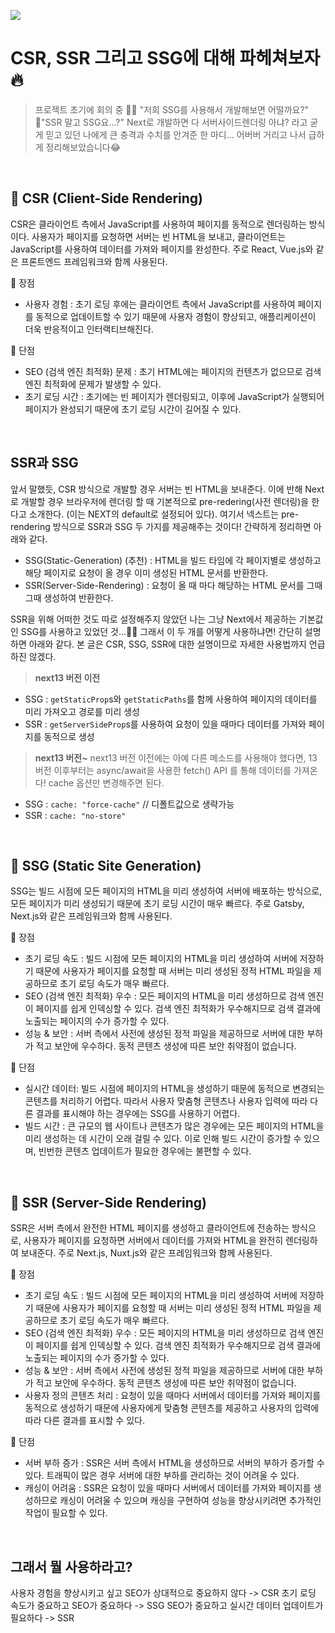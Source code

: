 ![](https://velog.velcdn.com/images/jihyun517/post/3ea97115-a919-40c2-87bb-c05d5ecb608c/image.png)

# CSR, SSR 그리고 SSG에 대해 파헤쳐보자🔥

> 프로젝트 초기에 회의 중
> 💁‍♂️ "저희 SSG를 사용해서 개발해보면 어떨까요?"
> 🙎‍ "SSR 말고 SSG요...?"
> Next로 개발하면 다 서버사이드렌더링 아냐? 라고 굳게 믿고 있던 나에게 큰 충격과 수치를 안겨준 한 마디...
> 어버버 거리고 나서 급하게 정리해보았습니다😂

<br>

## 💙 CSR (Client-Side Rendering)

CSR은 클라이언트 측에서 JavaScript를 사용하여 페이지를 동적으로 렌더링하는 방식이다. 사용자가 페이지를 요청하면 서버는 빈 HTML을 보내고, 클라이언트는 JavaScript를 사용하여 데이터를 가져와 페이지를 완성한다. 주로 React, Vue.js와 같은 프론트엔드 프레임워크와 함께 사용된다.

🔹 장점

- 사용자 경험 : 초기 로딩 후에는 클라이언트 측에서 JavaScript를 사용하여 페이지를 동적으로 업데이트할 수 있기 때문에 사용자 경험이 향상되고, 애플리케이션이 더욱 반응적이고 인터랙티브해진다.

🔹 단점

- SEO (검색 엔진 최적화) 문제 : 초기 HTML에는 페이지의 컨텐츠가 없으므로 검색 엔진 최적화에 문제가 발생할 수 있다.
- 초기 로딩 시간 : 초기에는 빈 페이지가 렌더링되고, 이후에 JavaScript가 실행되어 페이지가 완성되기 때문에 초기 로딩 시간이 길어질 수 있다.

<br>

## SSR과 SSG

앞서 말했듯, CSR 방식으로 개발할 경우 서버는 빈 HTML을 보내준다. 이에 반해 Next로 개발할 경우 브라우저에 렌더링 할 때 기본적으로 pre-redering(사전 렌더링)을 한다고 소개한다. (이는 NEXT의 default로 설정되어 있다). 여기서 넥스트는 pre-rendering 방식으로 SSR과 SSG 두 가지를 제공해주는 것이다! 간략하게 정리하면 아래와 같다.

- SSG(Static-Generation) (추천) : HTML을 빌드 타임에 각 페이지별로 생성하고 해당 페이지로 요청이 올 경우 이미 생성된 HTML 문서를 반환한다.
- SSR(Server-Side-Rendering) : 요청이 올 때 마다 해당하는 HTML 문서를 그때 그때 생성하여 반환한다.

SSR을 위해 어떠한 것도 따로 설정해주지 않았던 나는 그냥 Next에서 제공하는 기본값인 SSG를 사용하고 있었던 것...🤦‍♀️
그래서 이 두 개를 어떻게 사용하냐면! 간단히 설명하면 아래와 같다.
본 글은 CSR, SSG, SSR에 대한 설명이므로 자세한 사용법까지 언급하진 않겠다.

> **next13 버전 이전**

- SSG : `getStaticProp`s와 `getStaticPaths`를 함께 사용하여 페이지의 데이터를 미리 가져오고 경로를 미리 생성
- SSR : `getServerSideProp`s를 사용하여 요청이 있을 때마다 데이터를 가져와 페이지를 동적으로 생성

> **next13 버전~**
> next13 버전 이전에는 아예 다른 메소드를 사용해야 했다면, 13 버전 이후부터는 async/await을 사용한 fetch() API 를 통해 데이터를 가져온다! cache 옵션만 변경해주면 된다.

- SSG : `cache: "force-cache"` // 디폴트값으로 생략가능
- SSR : `cache: "no-store"`

<br>

## 💙 SSG (Static Site Generation)

SSG는 빌드 시점에 모든 페이지의 HTML을 미리 생성하여 서버에 배포하는 방식으로, 모든 페이지가 미리 생성되기 때문에 초기 로딩 시간이 매우 빠르다. 주로 Gatsby, Next.js와 같은 프레임워크와 함께 사용된다.

🔹 장점

- 초기 로딩 속도 : 빌드 시점에 모든 페이지의 HTML을 미리 생성하여 서버에 저장하기 때문에 사용자가 페이지를 요청할 때 서버는 미리 생성된 정적 HTML 파일을 제공하므로 초기 로딩 속도가 매우 빠르다.
- SEO (검색 엔진 최적화) 우수 : 모든 페이지의 HTML을 미리 생성하므로 검색 엔진이 페이지를 쉽게 인덱싱할 수 있다. 검색 엔진 최적화가 우수해지므로 검색 결과에 노출되는 페이지의 수가 증가할 수 있다.
- 성능 & 보안 : 서버 측에서 사전에 생성된 정적 파일을 제공하므로 서버에 대한 부하가 적고 보안에 우수하다. 동적 콘텐츠 생성에 따른 보안 취약점이 없습니다.

🔹 단점

- 실시간 데이터: 빌드 시점에 페이지의 HTML을 생성하기 때문에 동적으로 변경되는 콘텐츠를 처리하기 어렵다. 따라서 사용자 맞춤형 콘텐츠나 사용자 입력에 따라 다른 결과를 표시해야 하는 경우에는 SSG를 사용하기 어렵다.
- 빌드 시간 : 큰 규모의 웹 사이트나 콘텐츠가 많은 경우에는 모든 페이지의 HTML을 미리 생성하는 데 시간이 오래 걸릴 수 있다. 이로 인해 빌드 시간이 증가할 수 있으며, 빈번한 콘텐츠 업데이트가 필요한 경우에는 불편할 수 있다.

<br>

## 💙 SSR (Server-Side Rendering)

SSR은 서버 측에서 완전한 HTML 페이지를 생성하고 클라이언트에 전송하는 방식으로, 사용자가 페이지를 요청하면 서버에서 데이터를 가져와 HTML을 완전히 렌더링하여 보내준다. 주로 Next.js, Nuxt.js와 같은 프레임워크와 함께 사용된다.

🔹 장점

- 초기 로딩 속도 : 빌드 시점에 모든 페이지의 HTML을 미리 생성하여 서버에 저장하기 때문에 사용자가 페이지를 요청할 때 서버는 미리 생성된 정적 HTML 파일을 제공하므로 초기 로딩 속도가 매우 빠르다.
- SEO (검색 엔진 최적화) 우수 : 모든 페이지의 HTML을 미리 생성하므로 검색 엔진이 페이지를 쉽게 인덱싱할 수 있다. 검색 엔진 최적화가 우수해지므로 검색 결과에 노출되는 페이지의 수가 증가할 수 있다.
- 성능 & 보안 : 서버 측에서 사전에 생성된 정적 파일을 제공하므로 서버에 대한 부하가 적고 보안에 우수하다. 동적 콘텐츠 생성에 따른 보안 취약점이 없습니다.
- 사용자 정의 콘텐츠 처리 : 요청이 있을 때마다 서버에서 데이터를 가져와 페이지를 동적으로 생성하기 때문에 사용자에게 맞춤형 콘텐츠를 제공하고 사용자의 입력에 따라 다른 결과를 표시할 수 있다.

🔹 단점

- 서버 부하 증가 : SSR은 서버 측에서 HTML을 생성하므로 서버의 부하가 증가할 수 있다. 트래픽이 많은 경우 서버에 대한 부하를 관리하는 것이 어려울 수 있다.
- 캐싱이 어려움 : SSR은 요청이 있을 때마다 서버에서 데이터를 가져와 페이지를 생성하므로 캐싱이 어려울 수 있으며 캐싱을 구현하여 성능을 향상시키려면 추가적인 작업이 필요할 수 있다.

<br>

## 그래서 뭘 사용하라고?

사용자 경험을 향상시키고 싶고 SEO가 상대적으로 중요하지 않다 -> CSR
초기 로딩 속도가 중요하고 SEO가 중요하다 -> SSG
SEO가 중요하고 실시간 데이터 업데이트가 필요하다 -> SSR
